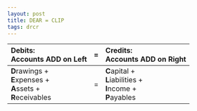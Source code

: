 ```yaml
---
layout: post
title: DEAR = CLIP
tags: drcr
---
```


| Debits: <br> Accounts ADD on Left |=| Credits: <br> Accounts ADD on Right |
|:----------|-|:-|
| **D**rawings + <br> **E**xpenses + <br> **A**ssets + <br> **R**eceivables |=| **C**apital + <br> **L**iabilities + <br> **I**ncome + <br> **P**ayables |
